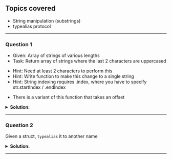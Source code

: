 ## Topics covered
* String manipulation (substrings)
* typealias protocol
--------

### Question 1
- Given: Array of strings of various lengths
- Task: Return array of strings where the last 2 characters are uppercased
* Hint: Need at least 2 characters to perform this
* Hint: Write function to make this change to a single string
* Hint: String indexing requires .index, where you have to specify str.startIndex / .endIndex
- There is a variant of this function that takes an offset

<details>
<summary><strong>Solution:</strong></summary><br>

```Swift
extension String {

  func length() -> Int {
    return self.characters.count
  }

  func wholeStr() -> String {
    let endStartIndex = index(endIndex, offsetBy: -2)
    let firstRange = startIndex..<endStartIndex
    let secondRange = endStartIndex..<endIndex

    return String(self[firstRange] + self[secondRange].uppercased())
  }
}

let strArr: [String?] = ["Do", "Connor", "Kyle", "A", "", nil]
print(strArr.flatMap { $0 }.filter { $0.length() >= 2 }.map { $0.wholeStr() })
```
</details>

--------

### Question 2
Given a struct, `typealias` it to another name

<details>
<summary><strong>Solution:</strong></summary><br>

```Swift
struct Connor {}

let a = Connor()
typealias Kyle = Connor

let b = Kyle()
```
</details>

--------

